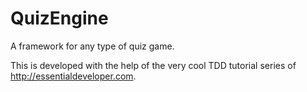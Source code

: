 # QuizEngine

A framework for any type of quiz game.

This is developed with the help of the very cool TDD tutorial series of http://essentialdeveloper.com.
